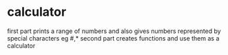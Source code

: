 # calculator
first part prints a range of numbers and also gives numbers represented by special characters eg #,*
second part creates functions and use them as a calculator
